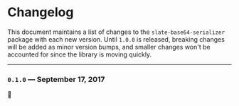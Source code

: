 
# Changelog

This document maintains a list of changes to the `slate-base64-serializer` package with each new version. Until `1.0.0` is released, breaking changes will be added as minor version bumps, and smaller changes won't be accounted for since the library is moving quickly.


---


### `0.1.0` — September 17, 2017

:tada:

